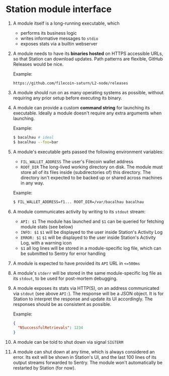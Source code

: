 # Station module interface

1. A module itself is a long-running executable, which
    - performs its business logic
    - writes informative messages to `stdio`
    - exposes stats via a builtin webserver

1. A module needs to have its __binaries hosted__ on HTTPS accessible URLs, so that Station can download updates. Path patterns are flexible, GitHub Releases would be nice.

    Example:
    ```
    https://github.com/filecoin-saturn/L2-node/releases
    ```

1. A module should run on as many operating systems as possible, without requiring any prior setup before executing its binary.

2. A module can provide a custom __command string__ for launching its executable. Ideally a module doesn't require any extra arguments when launching.

    Example:
    ```bash
    $ bacalhau # ideal
    $ bacalhau --foo=bar
    ```

3. A module's executable gets passed the following environment variables:
    - `FIL_WALLET_ADDRESS` The user's Filecoin wallet address
    - `ROOT_DIR` The long-lived working directory on disk. The module must store
      all of its files inside (subdirectories of) this directory. The directory
      isn't expected to be backed up or shared across machines in any way.

    Example:
    ```bash
    $ FIL_WALLET_ADDRESS=f1... ROOT_DIR=/var/bacalhau bacalhau
    ```

4. A module communicates activity by writing to its `stdout` stream:
    - `API: $1` The module has launched and `$1` can be queried for fetching module stats (see below)
    - `INFO: $1` `$1` will be displayed to the user inside Station's Activity Log
    - `ERROR: $1` `$1` will be displayed to the user inside Station's Activity Log, with a warning icon
    - `$1` all log lines will be stored in a module-specific log file, which can be submitted to Sentry for error handling

5. A module is expected to have provided its `API` URL in `<=500ms`

6. A module's `stderr` will be stored in the same module-specific log file as its `stdout`, to be used for post-mortem debugging.

7. A module exposes its stats via HTTP(S), on an address communicated via `stdout` (see above `API:`). The response will be a JSON object. It is for Station to interpret the response and update its UI accordingly. The responses should be as consistent as possible.

    Example:
    ```json
    {
      "NSuccessfulRetrievals": 1234
    }
    ```

7. A module can be told to shut down via signal `SIGTERM`

8. A module can shut down at any time, which is always considered an error. Its exit will be shown in Station's UI, and the last 100 lines of its output streams forwarded to Sentry. The module won't automatically be restarted by Station (for now).
